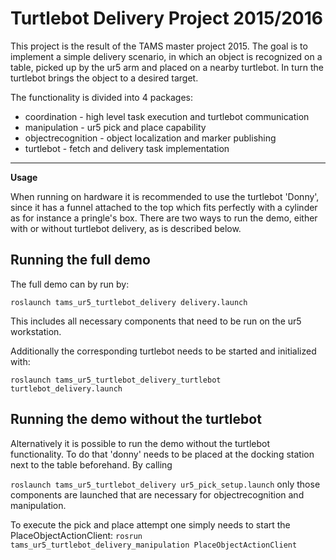 Turtlebot Delivery Project 2015/2016
======

This project is the result of the TAMS master project 2015.
The goal is to implement a simple delivery scenario, in which an object is recognized
on a table, picked up by the ur5 arm and placed on a nearby turtlebot.
In turn the turtlebot brings the object to a desired target.

The functionality is divided into 4 packages:
* coordination - high level task execution and turtlebot communication
* manipulation - ur5 pick and place capability
* objectrecognition - object localization and marker publishing
* turtlebot - fetch and delivery task implementation

---

__Usage__

When running on hardware it is recommended to use the turtlebot 'Donny', since
it has a funnel attached to the top which fits perfectly with a cylinder as for
instance a pringle's box.
There are two ways to run the demo, either with or without turtlebot delivery, as is
described below.

## Running the full demo

The full demo can by run by:

```roslaunch tams_ur5_turtlebot_delivery delivery.launch```

This includes all necessary components that need to be run on the ur5 workstation.

Additionally the corresponding turtlebot needs to be started and initialized with:

```roslaunch tams_ur5_turtlebot_delivery_turtlebot turtlebot_delivery.launch```

## Running the demo without the turtlebot

Alternatively it is possible to run the demo without the turtlebot functionality.
To do that 'donny' needs to be placed at the docking station next to the table beforehand.
By calling

```roslaunch tams_ur5_turtlebot_delivery ur5_pick_setup.launch```
only those components are launched that are necessary for objectrecognition and manipulation.

To execute the pick and place attempt one simply needs to start the PlaceObjectActionClient:
```rosrun tams_ur5_turtlebot_delivery_manipulation PlaceObjectActionClient```
